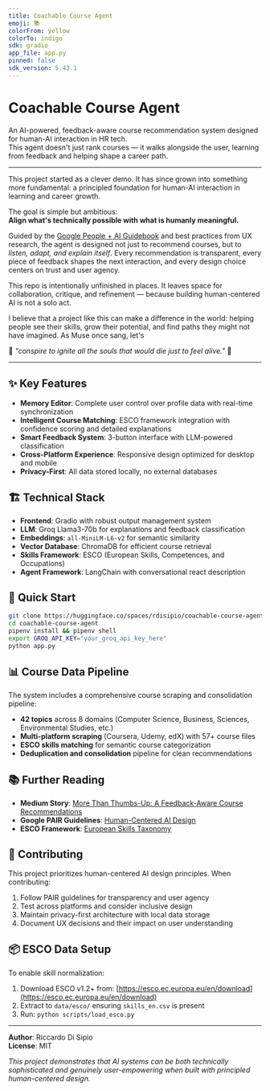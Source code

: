 ```yaml
---
title: Coachable Course Agent
emoji: 📚
colorFrom: yellow
colorTo: indigo
sdk: gradio
app_file: app.py
pinned: false
sdk_version: 5.43.1
---
```


# Coachable Course Agent

An AI-powered, feedback-aware course recommendation system designed for human-AI interaction in HR tech.  
This agent doesn't just rank courses — it walks alongside the user, learning from feedback and helping shape a career path.

---

This project started as a clever demo. It has since grown into something more fundamental: a principled foundation for human-AI interaction in learning and career growth.

The goal is simple but ambitious:  
**Align what's technically possible with what is humanly meaningful.**

Guided by the [Google People + AI Guidebook](https://pair.withgoogle.com/guidebook/) and best practices from UX research, the agent is designed not just to recommend courses, but to *listen, adapt, and explain itself*. Every recommendation is transparent, every piece of feedback shapes the next interaction, and every design choice centers on trust and user agency.

This repo is intentionally unfinished in places. It leaves space for collaboration, critique, and refinement — because building human-centered AI is not a solo act.

I believe that a project like this can make a difference in the world: helping people see their skills, grow their potential, and find paths they might not have imagined. As Muse once sang, let's 

🎵 *"conspire to ignite all the souls that would die just to feel alive."* 🎵

---

## ✨ Key Features

- **Memory Editor**: Complete user control over profile data with real-time synchronization
- **Intelligent Course Matching**: ESCO framework integration with confidence scoring and detailed explanations
- **Smart Feedback System**: 3-button interface with LLM-powered classification
- **Cross-Platform Experience**: Responsive design optimized for desktop and mobile
- **Privacy-First**: All data stored locally, no external databases

## 🏗️ Technical Stack

- **Frontend**: Gradio with robust output management system
- **LLM**: Groq Llama3-70b for explanations and feedback classification
- **Embeddings**: `all-MiniLM-L6-v2` for semantic similarity
- **Vector Database**: ChromaDB for efficient course retrieval
- **Skills Framework**: ESCO (European Skills, Competences, and Occupations)
- **Agent Framework**: LangChain with conversational react description

## 🚀 Quick Start

```bash
git clone https://huggingface.co/spaces/rdisipio/coachable-course-agent
cd coachable-course-agent
pipenv install && pipenv shell
export GROQ_API_KEY="your_groq_api_key_here"
python app.py
```

## 📊 Course Data Pipeline

The system includes a comprehensive course scraping and consolidation pipeline:

- **42 topics** across 8 domains (Computer Science, Business, Sciences, Environmental Studies, etc.)
- **Multi-platform scraping** (Coursera, Udemy, edX) with 57+ course files
- **ESCO skills matching** for semantic course categorization
- **Deduplication and consolidation** pipeline for clean recommendations

## 📚 Further Reading

- **Medium Story**: [More Than Thumbs-Up: A Feedback-Aware Course Recommendations](https://medium.com/data-science-collective/more-than-thumbs-up-feedback-aware-course-recommendations-guided-by-feedback-not-just-clicks-bfba3fbb214c)
- **Google PAIR Guidelines**: [Human-Centered AI Design](https://pair.withgoogle.com/guidebook/)
- **ESCO Framework**: [European Skills Taxonomy](https://esco.ec.europa.eu/en)

## 🤝 Contributing

This project prioritizes human-centered AI design principles. When contributing:
1. Follow PAIR guidelines for transparency and user agency
2. Test across platforms and consider inclusive design
3. Maintain privacy-first architecture with local data storage
4. Document UX decisions and their impact on user understanding

## 📦 ESCO Data Setup

To enable skill normalization:
1. Download ESCO v1.2+ from: [https://esco.ec.europa.eu/en/download](https://esco.ec.europa.eu/en/download)
2. Extract to `data/esco/` ensuring `skills_en.csv` is present
3. Run: `python scripts/load_esco.py`

---

**Author**: Riccardo Di Sipio  
**License**: MIT  

*This project demonstrates that AI systems can be both technically sophisticated and genuinely user-empowering when built with principled human-centered design.*

